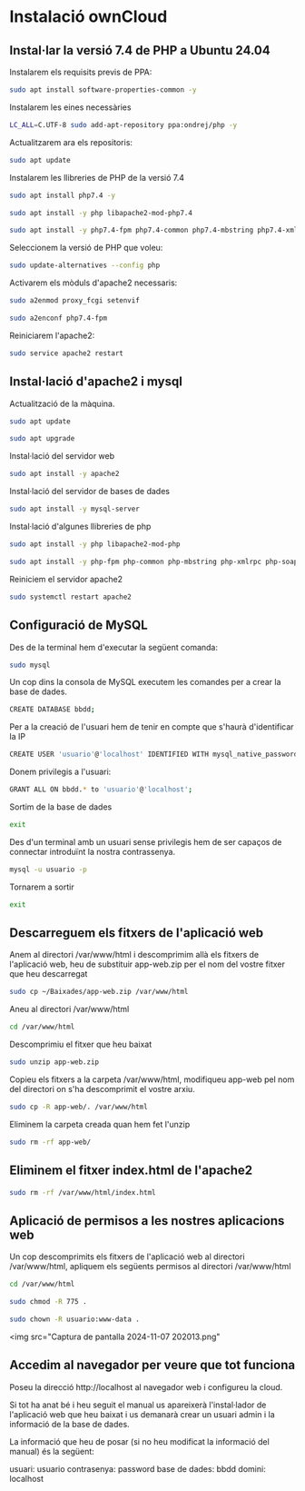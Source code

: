 # Instalació ownCloud

## Instal·lar la versió 7.4 de PHP a Ubuntu 24.04

Instalarem els requisits previs de PPA:
```bash
sudo apt install software-properties-common -y
```

Instalarem les eines necessàries
```bash
LC_ALL=C.UTF-8 sudo add-apt-repository ppa:ondrej/php -y
```

Actualitzarem ara els repositoris:
```bash
sudo apt update
```

Instalarem les llibreries de PHP de la versió 7.4
```bash
sudo apt install php7.4 -y
```
```bash
sudo apt install -y php libapache2-mod-php7.4
```
```bash
sudo apt install -y php7.4-fpm php7.4-common php7.4-mbstring php7.4-xmlrpc php7.4-soap php7.4-gd php7.4-xml php7.4-intl php7.4-mysql php7.4-cli php7.4-ldap php7.4-zip php7.4-curl
```

Seleccionem la versió de PHP que voleu:
```bash
sudo update-alternatives --config php
```

Activarem els mòduls d'apache2 necessaris:
```bash
sudo a2enmod proxy_fcgi setenvif
```
```bash
sudo a2enconf php7.4-fpm
```

Reiniciarem l'apache2:
```bash
sudo service apache2 restart
```


## Instal·lació d'apache2 i mysql
Actualització de la màquina.
```bash
sudo apt update
```
```bash
sudo apt upgrade
```

Instal·lació del servidor web
```bash
sudo apt install -y apache2
```

Instal·lació del servidor de bases de dades
```bash
sudo apt install -y mysql-server
```

Instal·lació d'algunes llibreries de php
```bash
sudo apt install -y php libapache2-mod-php
```
```bash
sudo apt install -y php-fpm php-common php-mbstring php-xmlrpc php-soap php-gd php-xml php-intl php-mysql php-cli php-ldap php-zip php-curl
```

Reiniciem el servidor apache2
```bash
sudo systemctl restart apache2
```

## Configuració de MySQL

Des de la terminal hem d'executar la següent comanda:
```bash
sudo mysql
```

Un cop dins la consola de MySQL executem les comandes per a crear la base de dades.
```bash
CREATE DATABASE bbdd;
```

Per a la creació de l'usuari hem de tenir en compte que s'haurà d'identificar la IP 
```bash
CREATE USER 'usuario'@'localhost' IDENTIFIED WITH mysql_native_password BY 'password';
```

Donem privilegis a l'usuari:
```bash
GRANT ALL ON bbdd.* to 'usuario'@'localhost';
```

Sortim de la base de dades
```bash
exit
```

Des d'un terminal amb un usuari sense privilegis hem de ser capaços de connectar introduïnt la nostra contrassenya.
```bash
mysql -u usuario -p
```

Tornarem a sortir
```bash
exit
```


## Descarreguem els fitxers de l'aplicació web

Anem al directori /var/www/html i descomprimim allà els fitxers de l'aplicació web, heu de substituir app-web.zip per el nom del vostre fitxer que heu descarregat
```bash
sudo cp ~/Baixades/app-web.zip /var/www/html
```

Aneu al directori /var/www/html
```bash
cd /var/www/html
```
Descomprimiu el fitxer que heu baixat
```bash
sudo unzip app-web.zip
```
Copieu els fitxers a la carpeta /var/www/html, modifiqueu app-web pel nom del directori on s'ha descomprimit el vostre arxiu.
```bash
sudo cp -R app-web/. /var/www/html
```
Eliminem la carpeta creada quan hem fet l'unzip
```bash
sudo rm -rf app-web/
```


## Eliminem el fitxer index.html de l'apache2
```bash
sudo rm -rf /var/www/html/index.html
```


## Aplicació de permisos a les nostres aplicacions web

Un cop descomprimits els fitxers de l'aplicació web al directori /var/www/html, apliquem els següents permisos al directori /var/www/html
```bash
cd /var/www/html
```
```bash
sudo chmod -R 775 .
```
```bash
sudo chown -R usuario:www-data .
```
<img src="Captura de pantalla 2024-11-07 202013.png"

## Accedim al navegador per veure que tot funciona

Poseu la direcció http://localhost al navegador web i configureu la cloud.

Si tot ha anat bé i heu seguit el manual us apareixerà l'instal·lador de l'aplicació web que heu baixat i us demanarà crear un usuari admin i la informació de la base de dades.

La informació que heu de posar (si no heu modificat la informació del manual) és la següent:

usuari: usuario
contrasenya: password
base de dades: bbdd
domini: localhost















